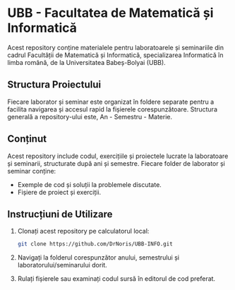 # UBB - Facultatea de Matematică și Informatică

Acest repository conține materialele pentru laboratoarele și seminariile din cadrul Facultății de Matematică și Informatică, specializarea Informatică în limba română, de la Universitatea Babeș-Bolyai (UBB).

## Structura Proiectului

Fiecare laborator și seminar este organizat în foldere separate pentru a facilita navigarea și accesul rapid la fișierele corespunzătoare. Structura generală a repository-ului este, An - Semestru - Materie.


## Conținut

Acest repository include codul, exercițiile și proiectele lucrate la laboratoare și seminarii, structurate după ani și semestre. Fiecare folder de laborator și seminar conține:
- Exemple de cod și soluții la problemele discutate.
- Fișiere de proiect și exerciții.


## Instrucțiuni de Utilizare

1. Clonați acest repository pe calculatorul local:

   ```bash
   git clone https://github.com/DrNoris/UBB-INFO.git
2. Navigați la folderul corespunzător anului, semestrului și laboratorului/seminarului dorit.

3. Rulați fișierele sau examinați codul sursă în editorul de cod preferat.
